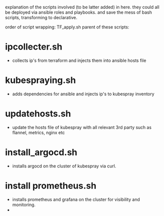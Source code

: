 explanation of the scripts involved (to be latter added) in here.
they could all be deployed via ansible roles and playbooks. and save the mess of bash scripts, transforming to declarative. 

order of script wrapping:
TF_apply.sh parent of these scripts:     
# ipcollecter.sh
  - collects ip's from terraform and injects them into ansible hosts file
# kubespraying.sh
  - adds dependencies for ansible and injects ip's to kubespray inventory
# updatehosts.sh
  - update the hosts file of kubespray with all relevant 3rd party such as flannel, metrics, nginx etc
# install_argocd.sh
  - installs argocd on the cluster of kubespray via curl.
# install prometheus.sh
  - installs prometheus and grafana on the cluster for visibility and monitoring.
  - 
